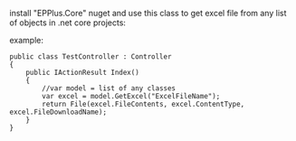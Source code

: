 install "EPPlus.Core" nuget and use this class to get excel file from any list of objects in .net core projects:

example:

```
public class TestController : Controller
{
    public IActionResult Index()
    {
        //var model = list of any classes
        var excel = model.GetExcel("ExcelFileName");
        return File(excel.FileContents, excel.ContentType, excel.FileDownloadName);
    }
}
```
